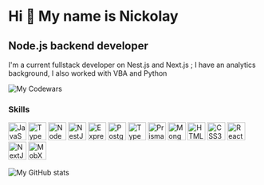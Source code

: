 Hi 👋 My name is Nickolay
=========================

Node.js backend developer
-------------------------

I'm a current fullstack developer on Nest.js and Next.js ; I have an analytics background, I also worked with VBA and Python

![My Codewars](https://www.codewars.com/users/ArbuzovNick/badges/large)

### Skills

<p align="left">
<a href="https://developer.mozilla.org/en-US/docs/Web/JavaScript" target="_blank" rel="noreferrer"><img src="https://raw.githubusercontent.com/danielcranney/readme-generator/main/public/icons/skills/javascript-colored.svg" width="36" height="36" alt="JavaScript" /></a>
<a href="https://www.typescriptlang.org/" target="_blank" rel="noreferrer"><img src="https://raw.githubusercontent.com/danielcranney/readme-generator/main/public/icons/skills/typescript-colored.svg" width="36" height="36" alt="TypeScript" /></a>
<a href="https://nodejs.org/en/" target="_blank" rel="noreferrer"><img src="https://raw.githubusercontent.com/danielcranney/readme-generator/main/public/icons/skills/nodejs-colored.svg" width="36" height="36" alt="NodeJS" /></a>
<a href="https://docs.nestjs.com/" target="_blank" rel="noreferrer"><img src="https://raw.githubusercontent.com/danielcranney/readme-generator/main/public/icons/skills/nestjs-colored.svg" width="36" height="36" alt="NestJS" /></a>
<a href="https://expressjs.com/" target="_blank" rel="noreferrer"><img src="https://raw.githubusercontent.com/danielcranney/readme-generator/main/public/icons/skills/express-colored.svg" width="36" height="36" alt="Express" /></a>
<a href="https://www.postgresql.org/" target="_blank" rel="noreferrer"><img src="https://raw.githubusercontent.com/danielcranney/readme-generator/main/public/icons/skills/postgresql-colored.svg" width="36" height="36" alt="PostgreSQL" /></a>
<a href="https://www.typeorm.io/" target="_blank" rel="noreferrer"><img src="https://seeklogo.com/images/T/typeorm-logo-F243B34DEE-seeklogo.com.png" width="36" height="36" alt="Typeorm" /></a>
<a href="https://www.prisma.io/" target="_blank" rel="noreferrer"><img src="https://plugins.jetbrains.com/files/20686/313782/icon/pluginIcon.png" width="36" height="36" alt="Prisma" /></a>
<a href="https://www.mongodb.com/" target="_blank" rel="noreferrer"><img src="https://raw.githubusercontent.com/danielcranney/readme-generator/main/public/icons/skills/mongodb-colored.svg" width="36" height="36" alt="MongoDB" /></a>
<a href="https://developer.mozilla.org/en-US/docs/Glossary/HTML5" target="_blank" rel="noreferrer"><img src="https://raw.githubusercontent.com/danielcranney/readme-generator/main/public/icons/skills/html5-colored.svg" width="36" height="36" alt="HTML5" /></a>
<a href="https://developer.mozilla.org/en-US/docs/Glossary/CSS" target="_blank" rel="noreferrer"><img src="https://raw.githubusercontent.com/danielcranney/readme-generator/main/public/icons/skills/css3-colored.svg" width="36" height="36" alt="CSS3" /></a>
<a href="https://en.reactjs.org" target="_blank" rel="noreferrer"><img src="https://raw.githubusercontent.com/danielcranney/readme-generator/main/public/icons/skills/react-colored.svg" width="36" height="36" alt="React" /></a>
<a href="https://nextjs.org/" target="_blank" rel="noreferrer"><img src="https://seeklogo.com/images/N/next-js-icon-logo-EE302D5DBD-seeklogo.com.png" width="36" height="36" alt="NextJS" /></a>
<a href="https://mobx.js.org/README.html" target="_blank" rel="noreferrer"><img src="https://mobx.js.org/img/mobx.png" width="36" height="36" alt="MobX" /></a>
</p>

![My GitHub stats](https://github-readme-stats.vercel.app/api?username=nickolayArbuzov&show_icons=true&bg_color=DEG,393939,c99500&title_color=c9c8c8&text_color=ececec&border_radius=20&border_color=c9c8c8&icon_color=c9c8c8&hide=contribs,prs)
